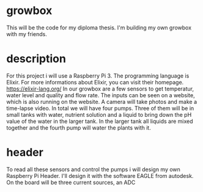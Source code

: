 # growbox
This will be the code for my diploma thesis. I'm building my own growbox with my friends.

# description
For this project i will use a Raspberry Pi 3. The programming language is Elixir. For more informations about Elixir, you can visit their homepage. https://elixir-lang.org/
In our growbox are a few sensors to get temperatur, water level and quality and flow rate. The inputs can be seen on a website, which is also running on the website. A camera will take photos and make a time-lapse video. In total we will have four pumps. Three of them will be in small tanks with water, nutrient solution and a liquid to bring down the pH value of the water in the larger tank. In the larger tank all liquids are mixed together and the fourth pump will water the plants with it.

# header
To read all these sensors and control the pumps i will design my own Raspberry Pi Header. I'll design it with the software EAGLE from autodesk. On the board will be three current sources, an ADC 
